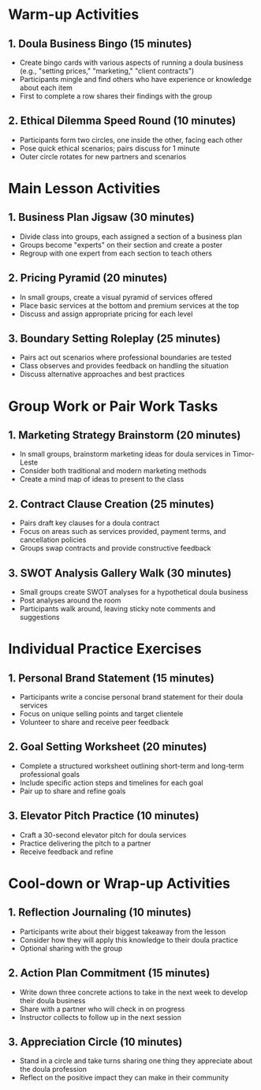 # Warm-up Activities

## 1. Doula Business Bingo (15 minutes)
- Create bingo cards with various aspects of running a doula business (e.g., "setting prices," "marketing," "client contracts")
- Participants mingle and find others who have experience or knowledge about each item
- First to complete a row shares their findings with the group

## 2. Ethical Dilemma Speed Round (10 minutes)
- Participants form two circles, one inside the other, facing each other
- Pose quick ethical scenarios; pairs discuss for 1 minute
- Outer circle rotates for new partners and scenarios

# Main Lesson Activities

## 1. Business Plan Jigsaw (30 minutes)
- Divide class into groups, each assigned a section of a business plan
- Groups become "experts" on their section and create a poster
- Regroup with one expert from each section to teach others

## 2. Pricing Pyramid (20 minutes)
- In small groups, create a visual pyramid of services offered
- Place basic services at the bottom and premium services at the top
- Discuss and assign appropriate pricing for each level

## 3. Boundary Setting Roleplay (25 minutes)
- Pairs act out scenarios where professional boundaries are tested
- Class observes and provides feedback on handling the situation
- Discuss alternative approaches and best practices

# Group Work or Pair Work Tasks

## 1. Marketing Strategy Brainstorm (20 minutes)
- In small groups, brainstorm marketing ideas for doula services in Timor-Leste
- Consider both traditional and modern marketing methods
- Create a mind map of ideas to present to the class

## 2. Contract Clause Creation (25 minutes)
- Pairs draft key clauses for a doula contract
- Focus on areas such as services provided, payment terms, and cancellation policies
- Groups swap contracts and provide constructive feedback

## 3. SWOT Analysis Gallery Walk (30 minutes)
- Small groups create SWOT analyses for a hypothetical doula business
- Post analyses around the room
- Participants walk around, leaving sticky note comments and suggestions

# Individual Practice Exercises

## 1. Personal Brand Statement (15 minutes)
- Participants write a concise personal brand statement for their doula services
- Focus on unique selling points and target clientele
- Volunteer to share and receive peer feedback

## 2. Goal Setting Worksheet (20 minutes)
- Complete a structured worksheet outlining short-term and long-term professional goals
- Include specific action steps and timelines for each goal
- Pair up to share and refine goals

## 3. Elevator Pitch Practice (10 minutes)
- Craft a 30-second elevator pitch for doula services
- Practice delivering the pitch to a partner
- Receive feedback and refine

# Cool-down or Wrap-up Activities

## 1. Reflection Journaling (10 minutes)
- Participants write about their biggest takeaway from the lesson
- Consider how they will apply this knowledge to their doula practice
- Optional sharing with the group

## 2. Action Plan Commitment (15 minutes)
- Write down three concrete actions to take in the next week to develop their doula business
- Share with a partner who will check in on progress
- Instructor collects to follow up in the next session

## 3. Appreciation Circle (10 minutes)
- Stand in a circle and take turns sharing one thing they appreciate about the doula profession
- Reflect on the positive impact they can make in their community
